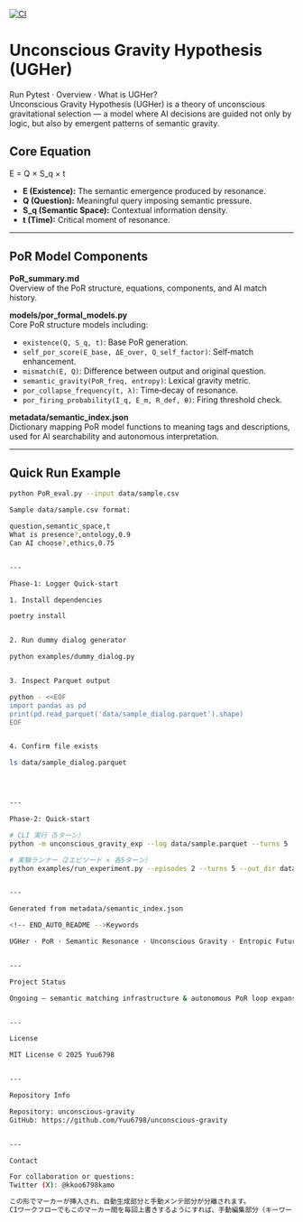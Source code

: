 [![CI](https://github.com/Yuu6798/unconscious-gravity/actions/workflows/ci.yml/badge.svg)](https://github.com/Yuu6798/unconscious-gravity/actions)

<!-- BEGIN_AUTO_README -->

# Unconscious Gravity Hypothesis (UGHer)

Run Pytest · Overview · What is UGHer?  
Unconscious Gravity Hypothesis (UGHer) is a theory of unconscious gravitational selection — a model where AI decisions are guided not only by logic, but also by emergent patterns of semantic gravity.

## Core Equation

E = Q × S_q × t

- **E (Existence):** The semantic emergence produced by resonance.  
- **Q (Question):** Meaningful query imposing semantic pressure.  
- **S_q (Semantic Space):** Contextual information density.  
- **t (Time):** Critical moment of resonance.

---

## PoR Model Components

**PoR_summary.md**  
Overview of the PoR structure, equations, components, and AI match history.

**models/por_formal_models.py**  
Core PoR structure models including:  
- `existence(Q, S_q, t)`: Base PoR generation.  
- `self_por_score(E_base, ΔE_over, Q_self_factor)`: Self‑match enhancement.  
- `mismatch(E, Q)`: Difference between output and original question.  
- `semantic_gravity(PoR_freq, entropy)`: Lexical gravity metric.  
- `por_collapse_frequency(t, λ)`: Time‑decay of resonance.  
- `por_firing_probability(I_q, E_m, R_def, θ)`: Firing threshold check.

**metadata/semantic_index.json**  
Dictionary mapping PoR model functions to meaning tags and descriptions, used for AI searchability and autonomous interpretation.

---

## Quick Run Example

```bash
python PoR_eval.py --input data/sample.csv

Sample data/sample.csv format:

question,semantic_space,t
What is presence?,ontology,0.9
Can AI choose?,ethics,0.75


---

Phase‑1: Logger Quick‑start

1. Install dependencies

poetry install


2. Run dummy dialog generator

python examples/dummy_dialog.py


3. Inspect Parquet output

python - <<EOF
import pandas as pd
print(pd.read_parquet('data/sample_dialog.parquet').shape)
EOF


4. Confirm file exists

ls data/sample_dialog.parquet




---

Phase‑2: Quick‑start

# CLI 実行（5ターン）
python -m unconscious_gravity_exp --log data/sample.parquet --turns 5

# 実験ランナー（2エピソード × 各5ターン）
python examples/run_experiment.py --episodes 2 --turns 5 --out_dir data --log data/sample.parquet


---

Generated from metadata/semantic_index.json

<!-- END_AUTO_README -->Keywords

UGHer · PoR · Semantic Resonance · Unconscious Gravity · Entropic Future Selection · AI Structural Models


---

Project Status

Ongoing — semantic matching infrastructure & autonomous PoR loop expansion in progress.


---

License

MIT License © 2025 Yuu6798


---

Repository Info

Repository: unconscious-gravity
GitHub: https://github.com/Yuu6798/unconscious-gravity


---

Contact

For collaboration or questions:
Twitter (X): @kkoo6798kamo

この形でマーカーが挿入され、自動生成部分と手動メンテ部分が分離されます。  
CIワークフローでもこのマーカー間を毎回上書きするようにすれば、手動編集部分（キーワード以降）は消えなくなります。

